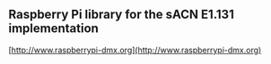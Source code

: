 ## Raspberry Pi library for the sACN E1.131 implementation ##

[http://www.raspberrypi-dmx.org](http://www.raspberrypi-dmx.org)

